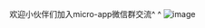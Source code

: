 欢迎小伙伴们加入micro-app微信群交流^ ^
![image](https://github.com/micro-zoe/micro-app/assets/14011130/d426e4b2-6248-4896-b4b6-10cd3d0ab922)
























